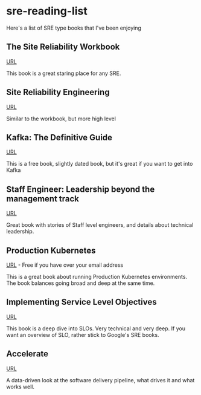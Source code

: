 # sre-reading-list

Here's a list of SRE type books that I've been enjoying

## The Site Reliability Workbook

[URL](https://sre.google/workbook/table-of-contents/)

This book is a great staring place for any SRE.

## Site Reliability Engineering

[URL](https://sre.google/sre-book/table-of-contents/)

Similar to the workbook, but more high level

## Kafka: The Definitive Guide

[URL](https://www.confluent.io/resources/kafka-the-definitive-guide/)

This is a free book, slightly dated book, but it's great if you want to get into Kafka

## Staff Engineer: Leadership beyond the management track

[URL](https://staffeng.com/book)

Great book with stories of Staff level engineers, and details about technical leadership.

## Production Kubernetes

[URL](https://tanzu.vmware.com/content/ebooks/production-kubernetes) - Free if you have over your email address

This is a great book about running Production Kubernetes environments. The book balances going broad and deep at the same time. 

## Implementing Service Level Objectives

[URL](https://www.alex-hidalgo.com/the-slo-book)

This book is a deep dive into SLOs. Very technical and very deep. If you want an overview of SLO, rather stick to Google's SRE books.

## Accelerate

[URL](https://itrevolution.com/book/accelerate/)

A data-driven look at the software delivery pipeline, what drives it and what works well.
